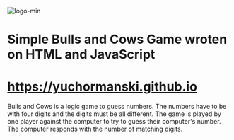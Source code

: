 ![logo-min](https://user-images.githubusercontent.com/693307/195695942-1a8ba3da-6f37-4702-b8d4-2db9fb2bf9bf.png)

# Simple Bulls and Cows Game wroten on HTML and JavaScript
# https://yuchormanski.github.io

Bulls and Cows is a logic game to guess numbers. The numbers have to be with four digits and the digits must be all different. The game is played by one player against the computer to try to guess their computer's number. The computer responds with the number of matching digits.
